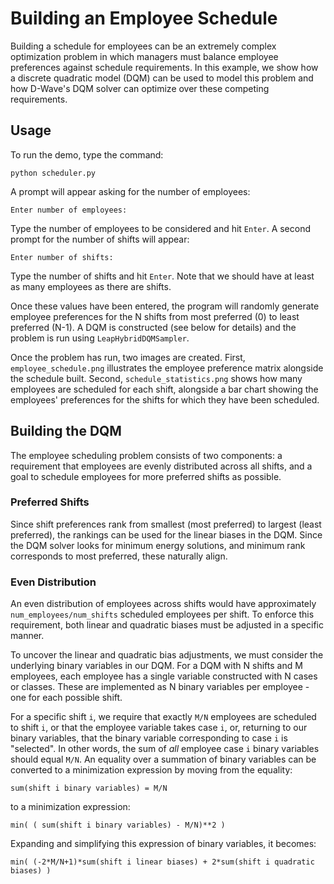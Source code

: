 # Building an Employee Schedule

Building a schedule for employees can be an extremely complex optimization problem in which managers must balance employee preferences against schedule requirements. In this example, we show how a discrete quadratic model (DQM) can be used to model this problem and how D-Wave's DQM solver can optimize over these competing requirements.

## Usage

To run the demo, type the command:

```python scheduler.py```

A prompt will appear asking for the number of employees:

```Enter number of employees:```

Type the number of employees to be considered and hit `Enter`. A second prompt for the number of shifts will appear:

```Enter number of shifts:```

Type the number of shifts and hit `Enter`. Note that we should have at least as many employees as there are shifts.

Once these values have been entered, the program will randomly generate employee preferences for the N shifts from most preferred (0) to least preferred (N-1). A DQM is constructed (see below for details) and the problem is run using `LeapHybridDQMSampler`.

Once the problem has run, two images are created. First, `employee_schedule.png` illustrates the employee preference matrix alongside the schedule built.  Second, `schedule_statistics.png` shows how many employees are scheduled for each shift, alongside a bar chart showing the employees' preferences for the shifts for which they have been scheduled.

## Building the DQM

The employee scheduling problem consists of two components: a requirement that employees are evenly distributed across all shifts, and a goal to schedule employees for more preferred shifts as possible.

### Preferred Shifts

Since shift preferences rank from smallest (most preferred) to largest (least preferred), the rankings can be used for the linear biases in the DQM.  Since the DQM solver looks for minimum energy solutions, and minimum rank corresponds to most preferred, these naturally align.

### Even Distribution

An even distribution of employees across shifts would have approximately `num_employees/num_shifts` scheduled employees per shift. To enforce this requirement, both linear and quadratic biases must be adjusted in a specific manner.

To uncover the linear and quadratic bias adjustments, we must consider the underlying binary variables in our DQM. For a DQM with N shifts and M employees, each employee has a single variable constructed with N cases or classes. These are implemented as N binary variables per employee - one for each possible shift.

For a specific shift `i`, we require that exactly `M/N` employees are scheduled to shift `i`, or that the employee variable takes case `i`, or, returning to our binary variables, that the binary variable corresponding to case `i` is "selected". In other words, the sum of *all* employee case `i` binary variables should equal `M/N`. An equality over a summation of binary variables can be converted to a minimization expression by moving from the equality:

```sum(shift i binary variables) = M/N```

to a minimization expression:

```min( ( sum(shift i binary variables) - M/N)**2 )```

Expanding and simplifying this expression of binary variables, it becomes:

```min( (-2*M/N+1)*sum(shift i linear biases) + 2*sum(shift i quadratic biases) )```

